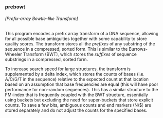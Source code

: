 ### prebowt
###### [Prefix-array Bowtie-like Transform]

This program encodes a prefix array transform of a DNA sequence, allowing for all possible base ambiguities together with some capability to store quality scores. The transform stores all the *prefixes* of any substring of the sequence in a compressed, sorted form. This is similar to the Burrows-Wheeler Transform (BWT), which stores the *suffixes* of sequence substrings in a compressed, sorted form.

To increase search speed for large structures, the transform is supplemented by a delta index, which stores the counts of bases (i.e. A/C/G/T in the sequence) relative to the expected count at that location based on an assumption that base frequencies are equal (this will have poor performance for non-random sequences). This has a similar structure to the FM-index that is frequently coupled with the BWT structure, essentially using buckets but excluding the need for super-buckets that store explicit counts. To save a few bits, ambiguous counts and end markers (N/$) are stored separately and do not adjust the counts for the specified bases.
